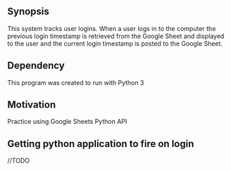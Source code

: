 ## Synopsis

This system tracks user logins. When a user logs in to the computer the previous login timestamp is retrieved from the 
Google Sheet and displayed to the user and the current login timestamp is posted to the Google Sheet.

## Dependency

This program was created to run with Python 3

## Motivation

Practice using Google Sheets Python API

## Getting python application to fire on login

//TODO
